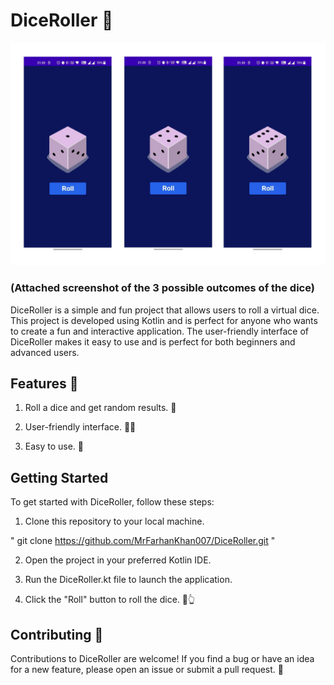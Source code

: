# DiceRoller 🎲
<!-- ![](Doc1_page-0001.jpg) -->
<img src="./Doc1_page-0001.jpg" width="550" />

### (Attached screenshot of the 3 possible outcomes of the dice)
DiceRoller is a simple and fun project that allows users to roll a virtual dice. This project is developed using Kotlin and is perfect for anyone who wants to create a fun and interactive application. The user-friendly interface of DiceRoller makes it easy to use and is perfect for both beginners and advanced users.

## Features 🚀
1. Roll a dice and get random results. 🎲

2. User-friendly interface. 👨‍💻

3. Easy to use. 🤙

## Getting Started
To get started with DiceRoller, follow these steps:

1. Clone this repository to your local machine.

  " git clone https://github.com/MrFarhanKhan007/DiceRoller.git " 

2. Open the project in your preferred Kotlin IDE.

3. Run the DiceRoller.kt file to launch the application.

4. Click the "Roll" button to roll the dice.  🎲👆

## Contributing 🤝
Contributions to DiceRoller are welcome! If you find a bug or have an idea for a new feature, please open an issue or submit a pull request. 🙌

